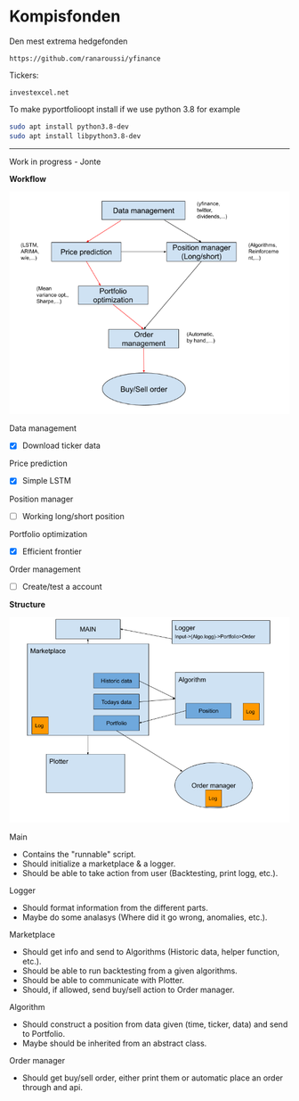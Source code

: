 # Kompisfonden

Den mest extrema hedgefonden

```
https://github.com/ranaroussi/yfinance
```

Tickers:
 ```
 investexcel.net
 ```


 To make pyportfolioopt install if we use python 3.8 for example
 ```bash
sudo apt install python3.8-dev
sudo apt install libpython3.8-dev
 ```

------------------------------------------------------------------------
Work in progress - Jonte

**Workflow**

![Pipeline](Pipline_kompisfond_v2.png)

Data management
- [x] Download ticker data

Price prediction
- [x] Simple LSTM

Position manager
- [ ] Working long/short position 

Portfolio optimization
- [x] Efficient frontier

Order management
- [ ] Create/test a account

**Structure**

![Structure](Structure_v1.png)

Main
- Contains the "runnable" script.
- Should initialize a marketplace & a logger.
- Should be able to take action from user (Backtesting, print logg, etc.).

Logger
- Should format information from the different parts.
- Maybe do some analasys (Where did it go wrong, anomalies, etc.).

Marketplace
- Should get info and send to Algorithms (Historic data, helper function, etc.).
- Should be able to run backtesting from a given algorithms.
- Should be able to communicate with Plotter.
- Should, if allowed, send buy/sell action to Order manager.

Algorithm
- Should construct a position from data given (time, ticker, data) and send to Portfolio.
- Maybe should be inherited from an abstract class. 

Order manager
- Should get buy/sell order, either print them or automatic place an order through and api.
